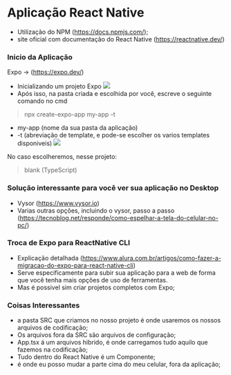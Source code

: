 # Aplicação React Native
- Utilização do NPM (https://docs.npmjs.com/);
- site oficial com documentação do React Native (https://reactnative.dev/)

### Inicio da Aplicação 
Expo -> (https://expo.dev/)
- Inicializando um projeto Expo
![](https://www.devmedia.com.br/arquivos/Artigos/40737/fig011.png)
- Após isso, na pasta criada e escolhida por você, escreve o seguinte comando no cmd
> npx create-expo-app my-app -t
- my-app (nome da sua pasta da aplicação)
- -t (abreviação de template, e pode-se escolher os varios templates disponiveis)
![](https://encrypted-tbn0.gstatic.com/images?q=tbn:ANd9GcS_STM6eGR7IQY2hFwaHNJGaGQkuBKvzDmiaA&s)

No caso escolheremos, nesse projeto:
> blank (TypeScript)




### Solução interessante para você ver sua aplicação no Desktop
- Vysor (https://www.vysor.io)
- Varias outras opções, incluindo o vysor, passo a passo (https://tecnoblog.net/responde/como-espelhar-a-tela-do-celular-no-pc/)

### Troca de Expo para ReactNative CLI
- Explicação detalhada (https://www.alura.com.br/artigos/como-fazer-a-migracao-do-expo-para-react-native-cli)
- Serve especificamente para subir sua aplicação para a web de forma que você tenha mais opções de uso de ferramentas.
- Mas é possivel sim criar projetos completos com Expo;

### Coisas Interessantes
- a pasta SRC que criamos no nosso projeto é onde usaremos os nossos arquivos de codificação;
- Os arquivos fora da SRC são arquivos de configuração;
- App.tsx á um arquivos hibrido, é onde carregamos tudo aquilo que fazemos na codificação;
- Tudo dentro do React Native é um Componente;
- <StatusBar> é onde eu posso mudar a parte cima do meu celular, fora da aplicação;
